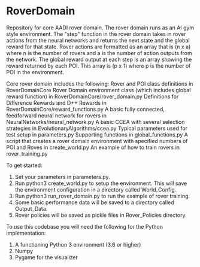# RoverDomain
Repository for core AADI rover domain. The rover domain runs as an AI gym style environment. The "step" function in the rover domain takes in rover actions from the neural networks and returns the next state and the global reward for that state. Rover actions are formatted as an array that is (n x a) where n is the number of rovers and a is the number of action outputs from the network. The global reward output at each step is an array showing the reward returned by each POI. This array is (p x 1) where p is the number of POI in the environment.

Core rover domain includes the following:
  Rover and POI class definitions in RoverDomainCore
  Rover Domain environment class (which includes global reward function) in RoverDomainCore/rover_domain.py
  Definitions for Difference Rewards and D++ Rewards in RoverDomainCore/reward_functions.py
  A basic fully connected, feedforward neural network for rovers in NeuralNetworks/neural_network.py
  A basic CCEA with several selection strategies in EvolutionaryAlgorithms/ccea.py
  Typical parameters used for test setup in parameters.py
  Supporting functions in global_functions.py
  A script that creates a rover domain environment with specified numbers of POI and Roves in create_world.py
  An example of how to train rovers in rover_training.py
  
  To get started:
  1. Set your parameters in parameters.py.
  2. Run python3 create_world.py to setup the environment. This will save the environment configuration in a directory called World_Config.
  3. Run python3 run_rover_domain.py to run the example of rover training.
  4. Some basic performance data will be saved to a directory called Output_Data.
  5. Rover policies will be saved as pickle files in Rover_Policies directory.
  
  To use this codebase you will need the following for the Python implementation:
  1. A functioning Python 3 environment (3.6 or higher)
  2. Numpy
  3. Pygame for the visualizer

